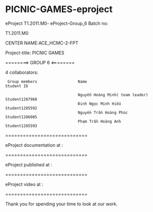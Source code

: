 # PICNIC-GAMES-eproject

eProject T1.2011.M0- eProject-Group_6 Batch no:

T1.2011.M0 

CENTER NAME:ACE_HCMC-2-FPT

Project-title: PICNIC GAMES

========> GROUP 6 <========

4 collaborators:

     Group members                  Name	                               Student ID

                                    Nguyễn Hoàng Minh( team leader)      Student1287968
                                    Đinh Ngọc Minh Hiếu                  Student1285592 
                                    Nguyền Trần Hoàng Phúc               Student1286085
                                    Phạm Trần Hoàng Anh                  Student1285593
                                    
                                    
 ============================

eProject documentation at :

============================

eProject published at : 

============================

eProject video at :

============================

Thank you for spending your time to look at our work.                                   
